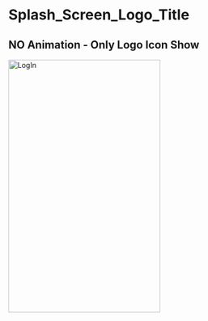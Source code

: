 # Splash_Screen_Logo_Title

## NO Animation - Only Logo Icon Show

<img src="/image/topBottom.jpg" alt="LogIn" width="300" height="500">

